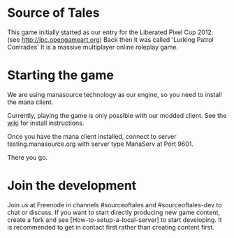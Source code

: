 Source of Tales
=======
This game initially started as our entry for the Liberated Pixel Cup 2012.
(see http://lpc.opengameart.org)
Back then it was called 'Lurking Patrol Comrades'
It is a massive multiplayer online roleplay game.

Starting the game
======
We are using manasource technology as our engine, so you need to install
the mana client.

Currently, playing the game is only possible with our modded client. See the [wiki](https://github.com/tales/sourceoftales/wiki/Installation-of-client) for install instructions.

Once you have the mana client installed,
connect to server testing.manasource.org with server type ManaServ at Port
9601.

There you go.

Join the development
======
Join us at Freenode in channels #sourceoftales and #sourceoftales-dev
to chat or discuss.
If you want to start directly producing new game content, create a fork
and see [How-to-setup-a-local-server] to start developing.
It is recommended to get in contact first rather than creating content first.


